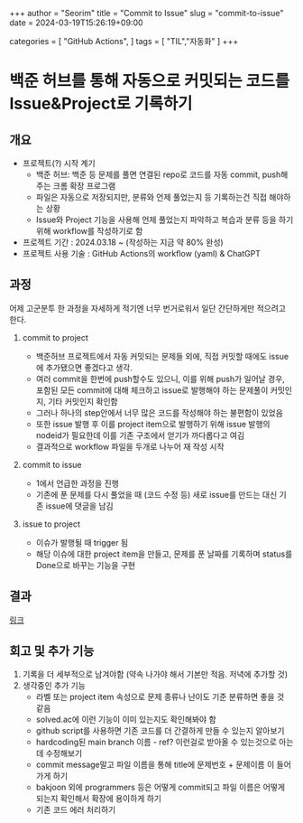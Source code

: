 +++
author = "Seorim"
title =  "Commit to Issue"
slug = "commit-to-issue"
date = 2024-03-19T15:26:19+09:00

categories = [
    "GitHub Actions",
]
tags = [
    "TIL","자동화"
]
+++

<style>
g1 { color: #79AC78 }
g2 { color: #B0D9B1 }
g3 { color: #D0E7D2 }
g4 { color: #618264 }
o1 { color: #F9B572 }
w1 { color: #FAF8ED }
</style>

# 백준 허브를 통해 자동으로 커밋되는 코드를 Issue&Project로 기록하기

## 개요

- 프로젝트(?) 시작 계기
  - 백준 허브: 백준 등 문제를 풀면 연결된 repo로 코드를 자동 commit, push해주는 크롬 확장 프로그램
  - 파일은 자동으로 저장되지만, 분류와 언제 풀었는지 등 기록하는건 직접 해야하는 상황
  - Issue와 Project 기능을 사용해 언제 풀었는지 파악하고 복습과 분류 등을 하기 위해 workflow를 작성하기로 함
- 프로젝트 기간 : 2024.03.18 ~ (작성하는 지금 약 80% 완성)
- 프로젝트 사용 기술 : GitHub Actions의 workflow (yaml) & ChatGPT

## 과정

어제 고군분투 한 과정을 자세하게 적기엔 너무 번거로워서 일단 간단하게만 적으려고 한다.

1. commit to project

   - 백준허브 프로젝트에서 자동 커밋되는 문제들 외에, 직접 커밋할 때에도 issue에 추가됐으면 좋겠다고 생각.
   - 여러 commit을 한번에 push할수도 있으니, 이를 위해 push가 일어날 경우, 포함된 모든 commit에 대해 체크하고 issue로 발행해야 하는 문제풀이 커밋인지, 기타 커밋인지 확인함
   - 그러나 하나의 step안에서 너무 많은 코드를 작성해야 하는 불편함이 있었음
   - 또한 issue 발행 후 이를 project item으로 발행하기 위해 issue 발행의 nodeid가 필요한데 이를 기존 구조에서 얻기가 까다롭다고 여김
     <br>
   - 결과적으로 workflow 파일을 두개로 나누어 재 작성 시작

2. commit to issue
   - 1에서 언급한 과정을 진행
   - 기존에 푼 문제를 다시 풀었을 때 (코드 수정 등) 새로 issue를 만드는 대신 기존 issue에 댓글을 남김
3. issue to project
   - 이슈가 발행될 때 trigger 됨
   - 해당 이슈에 대한 project item을 만들고, 문제를 푼 날짜를 기록하며 status를 Done으로 바꾸는 기능을 구현

## 결과

[링크](https://github.com/srlee056/algorithm-study/tree/main/.github/workflows)

## 회고 및 추가 기능

1. 기록을 더 세부적으로 남겨야함 (약속 나가야 해서 기본만 적음. 저녁에 추가할 것)
2. 생각중인 추가 기능
   - 라벨 또는 project item 속성으로 문제 종류나 난이도 기준 분류하면 좋을 것 같음
   - solved.ac에 이런 기능이 이미 있는지도 확인해봐야 함
   - github script를 사용하면 기존 코드를 더 간결하게 만들 수 있는지 알아보기
   - hardcoding된 main branch 이름 - ref? 이런걸로 받아올 수 있는것으로 아는데 수정해보기
   - commit message말고 파일 이름을 통해 title에 문제번호 + 문제이름 이 들어가게 하기
   - bakjoon 외에 programmers 등은 어떻게 commit되고 파일 이름은 어떻게 되는지 확인해서 확장에 용이하게 하기
   - 기존 코드 에러 처리하기
